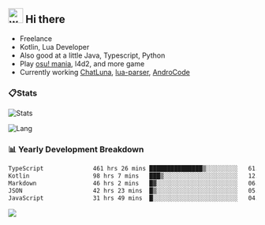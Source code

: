 ## <img alt="wave" src="https://raw.githubusercontent.com/MartinHeinz/MartinHeinz/master/wave.gif" width="30px"> Hi there

- Freelance
- Kotlin, Lua Developer
- Also good at a little Java, Typescript, Python
- Play [osu! mania](https://osu.ppy.sh/users/29808669), l4d2, and more game
- Currently working [ChatLuna](https://github.com/ChatLunaLab), [lua-parser](https://github.com/dingyi222666/lua-parser), [AndroCode](https://github.com/dingyi222666/AndroCode)

### 📋Stats

![Stats](https://github-readme-stats.vercel.app/api?username=dingyi222666&show_icons=true&icon_color=47A69E&title_color=47A69E&count_private=true)    

![Lang](https://github-readme-stats.vercel.app/api/top-langs/?username=dingyi222666&layout=compact&title_color=47A69E&hide=html,css,c,c%2B%2B)   

### 📊 Yearly Development Breakdown

<!--START_SECTION:waka-->

```txt
TypeScript              461 hrs 26 mins ███████████████▒░░░░░░░░░   61.05 %
Kotlin                  98 hrs 7 mins   ███▒░░░░░░░░░░░░░░░░░░░░░   12.98 %
Markdown                46 hrs 2 mins   █▓░░░░░░░░░░░░░░░░░░░░░░░   06.09 %
JSON                    42 hrs 23 mins  █▒░░░░░░░░░░░░░░░░░░░░░░░   05.61 %
JavaScript              31 hrs 49 mins  █░░░░░░░░░░░░░░░░░░░░░░░░   04.21 %
```

<!--END_SECTION:waka-->

![](https://komarev.com/ghpvc/?username=dingyi222666)
